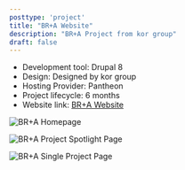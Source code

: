 ```yaml
---
posttype: 'project'
title: "BR+A Website"
description: "BR+A Project from kor group"
draft: false
---
```


- Development tool: Drupal 8         
- Design: Designed by kor group   
- Hosting Provider: Pantheon  
- Project lifecycle: 6 months  
- Website link: [BR+A Website](https://brplusa.com/)  

![BR+A Homepage](../../assets/portfolio/kor/feature/bra/full-bra-homepage.png)

![BR+A Project Spotlight Page](../../assets/portfolio/kor/feature/bra/full-bra-project-spotlight.png)

![BR+A Single Project Page](../../assets/portfolio/kor/feature/bra/full-bra-single-project.png)